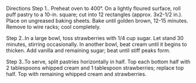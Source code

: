 Directions
Step 1.. Preheat oven to 400°. On a lightly floured surface, roll puff pastry to a 10-in. square; cut into 12 rectangles (approx. 3x2-1/2 in.).
 Place on ungreased baking sheets. Bake until golden brown, 12-15 minutes. Remove to wire racks; cool completely.

Step 2..In a large bowl, toss strawberries with 1/4 cup sugar. Let stand 30 minutes, stirring occasionally. In another bowl, beat cream until it begins to thicken.
Add vanilla and remaining sugar; beat until stiff peaks form.

Step 3..To serve, split pastries horizontally in half. Top each bottom half with 2 tablespoons whipped cream and 1 tablespoon strawberries; replace top half. 
Top with remaining whipped cream and strawberries.
